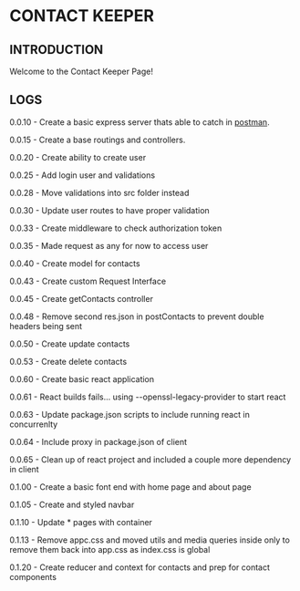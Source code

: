 # CONTACT KEEPER

## INTRODUCTION

Welcome to the Contact Keeper Page!

## LOGS
[postman]: https://www.postman.com/

0.0.10 - Create a basic express server thats able to catch in [postman][postman].

0.0.15 - Create a base routings and controllers.

0.0.20 - Create ability to create user

0.0.25 - Add login user and validations

0.0.28 - Move validations into src folder instead

0.0.30 - Update user routes to have proper validation

0.0.33 - Create middleware to check authorization token

0.0.35 - Made request as any for now to access user

0.0.40 - Create model for contacts

0.0.43 - Create custom Request Interface

0.0.45 - Create getContacts controller

0.0.48 - Remove second res.json in postContacts to prevent double headers being sent

0.0.50 - Create update contacts

0.0.53 - Create delete contacts 

0.0.60 - Create basic react application

0.0.61 - React builds fails... using --openssl-legacy-provider to start react

0.0.63 - Update package.json scripts to include running react in concurrenlty

0.0.64 - Include proxy in package.json of client

0.0.65 - Clean up of react project and included a couple more dependency in client

0.1.00 - Create a basic font end with home page and about page

0.1.05 - Create and styled navbar

0.1.10 - Update * pages with container

0.1.13 - Remove appc.css and moved utils and media queries inside only to remove them back into app.css as index.css is global

0.1.20 - Create reducer and context for contacts and prep for contact components 